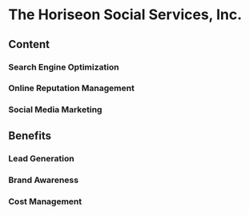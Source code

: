 # The Horiseon Social Services, Inc.

## Content

### Search Engine Optimization

### Online Reputation Management

### Social Media Marketing

## Benefits

### Lead Generation

### Brand Awareness

### Cost Management